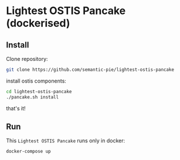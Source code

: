 # Lightest OSTIS Pancake (dockerised)

## Install 

Clone repository:

```sh
git clone https://github.com/semantic-pie/lightest-ostis-pancake
```

install ostis components:

```sh
cd lightest-ostis-pancake
./pancake.sh install
```

that's it!

## Run

This `Lightest OSTIS Pancake` runs only in docker:

```sh
docker-compose up
```